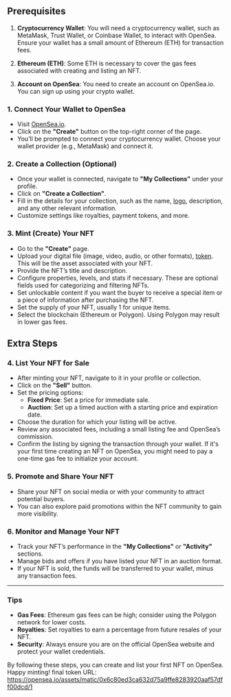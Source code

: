 ## **Prerequisites**
1. **Cryptocurrency Wallet**: You will need a cryptocurrency wallet, such as MetaMask, Trust Wallet, or Coinbase Wallet, to interact with OpenSea. Ensure your wallet has a small amount of Ethereum (ETH) for transaction fees.
   
2. **Ethereum (ETH)**: Some ETH is necessary to cover the gas fees associated with creating and listing an NFT.

3. **Account on OpenSea**: You need to create an account on OpenSea.io. You can sign up using your crypto wallet.

### **1. Connect Your Wallet to OpenSea**
   - Visit [OpenSea.io](https://opensea.io/).
   - Click on the **"Create"** button on the top-right corner of the page.
   - You’ll be prompted to connect your cryptocurrency wallet. Choose your wallet provider (e.g., MetaMask) and connect it.

### **2. Create a Collection (Optional)**
   - Once your wallet is connected, navigate to **"My Collections"** under your profile.
   - Click on **"Create a Collection"**.
   - Fill in the details for your collection, such as the name, [logo](./logo/collection_logo.png), description, and any other relevant information.
   - Customize settings like royalties, payment tokens, and more.

### **3. Mint (Create) Your NFT**
   - Go to the **"Create"** page.
   - Upload your digital file (image, video, audio, or other formats), [token](./logo/token_logo.png). This will be the asset associated with your NFT.
   - Provide the NFT’s title and description.
   - Configure properties, levels, and stats if necessary. These are optional fields used for categorizing and filtering NFTs.
   - Set unlockable content if you want the buyer to receive a special item or a piece of information after purchasing the NFT.
   - Set the supply of your NFT, usually 1 for unique items.
   - Select the blockchain (Ethereum or Polygon). Using Polygon may result in lower gas fees.

## **Extra Steps**

### **4. List Your NFT for Sale**
   - After minting your NFT, navigate to it in your profile or collection.
   - Click on the **"Sell"** button.
   - Set the pricing options:
     - **Fixed Price**: Set a price for immediate sale.
     - **Auction**: Set up a timed auction with a starting price and expiration date.
   - Choose the duration for which your listing will be active.
   - Review any associated fees, including a small listing fee and OpenSea’s commission.
   - Confirm the listing by signing the transaction through your wallet. If it's your first time creating an NFT on OpenSea, you might need to pay a one-time gas fee to initialize your account.

### **5. Promote and Share Your NFT**
   - Share your NFT on social media or with your community to attract potential buyers.
   - You can also explore paid promotions within the NFT community to gain more visibility.

### **6. Monitor and Manage Your NFT**
   - Track your NFT’s performance in the **"My Collections"** or **"Activity"** sections.
   - Manage bids and offers if you have listed your NFT in an auction format.
   - If your NFT is sold, the funds will be transferred to your wallet, minus any transaction fees.

---

### **Tips**
- **Gas Fees**: Ethereum gas fees can be high; consider using the Polygon network for lower costs.
- **Royalties**: Set royalties to earn a percentage from future resales of your NFT.
- **Security**: Always ensure you are on the official OpenSea website and protect your wallet credentials.

By following these steps, you can create and list your first NFT on OpenSea. Happy minting!
final token URL: 
https://opensea.io/assets/matic/0x6c80ed3ca632d75a9ffe8283920aaf57dff00dcd/1